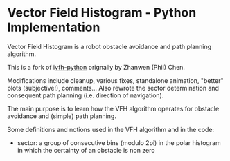 # Vector Field Histogram - Python Implementation

Vector Field Histogram is a robot obstacle avoidance and path planning algorithm. 

This is a fork of i[vfh-python](https://github.com/vanderbiltrobotics/vfh-python) orignally by Zhanwen (Phil) Chen.

Modifications include cleanup, various fixes, standalone animation, "better" plots (subjective!), comments... Also rewrote the sector determination and consequent path planning (i.e. direction of navigation).

The main purpose is to learn how the VFH algorithm operates for obstacle avoidance and (simple) path planning.

Some definitions and notions used in the VFH algorithm and in the code:
- sector: a group of consecutive bins (modulo 2pi) in the polar histogram in which the certainty of an obstacle is non zero


